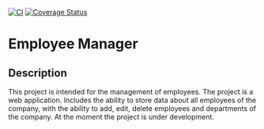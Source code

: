 [![CI](https://github.com/willyfox07/Employees_data_base/actions/workflows/main.yml/badge.svg)](https://github.com/willyfox07/Employees_data_base/actions/workflows/main.yml)
[![Coverage Status](https://coveralls.io/repos/github/willyfox07/Employees_data_base/badge.svg?branch=main)](https://coveralls.io/github/willyfox07/Employees_data_base?branch=main)

# Employee Manager

## Description

This project is intended for the management of  employees.
The project is a web application.
Includes the ability to store data about all employees of the company, with the ability to add, edit, delete employees and departments of the company.
At the moment the project is under development.


